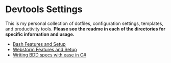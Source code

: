 # Devtools Settings
This is my personal collection of dotfiles, configuration settings, templates, and productivity tools. **Please see
the readme in each of the directories for specific information and usage.**

- [Bash Features and Setup](./bash)
- [Webstorm Features and Setup](./webstorm)
- [Writing BDD specs with ease in C#](./autohotkey)
